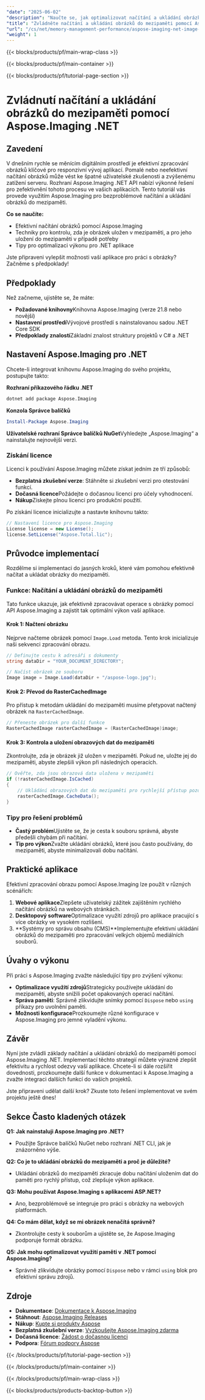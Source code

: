 ```yaml
---
"date": "2025-06-02"
"description": "Naučte se, jak optimalizovat načítání a ukládání obrázků do mezipaměti v aplikacích .NET pomocí Aspose.Imaging. Zlepšete výkon, zkraťte dobu načítání a vylepšete uživatelský zážitek."
"title": "Zvládněte načítání a ukládání obrázků do mezipaměti pomocí Aspose.Imaging .NET pro vyšší výkon"
"url": "/cs/net/memory-management-performance/aspose-imaging-net-image-loading-caching/"
"weight": 1
---
```


{{< blocks/products/pf/main-wrap-class >}}

{{< blocks/products/pf/main-container >}}

{{< blocks/products/pf/tutorial-page-section >}}
# Zvládnutí načítání a ukládání obrázků do mezipaměti pomocí Aspose.Imaging .NET

## Zavedení
V dnešním rychle se měnícím digitálním prostředí je efektivní zpracování obrázků klíčové pro responzivní vývoj aplikací. Pomalé nebo neefektivní načítání obrázků může vést ke špatné uživatelské zkušenosti a zvýšenému zatížení serveru. Rozhraní Aspose.Imaging .NET API nabízí výkonné řešení pro zefektivnění tohoto procesu ve vašich aplikacích. Tento tutoriál vás provede využitím Aspose.Imaging pro bezproblémové načítání a ukládání obrázků do mezipaměti.

**Co se naučíte:**
- Efektivní načítání obrázků pomocí Aspose.Imaging
- Techniky pro kontrolu, zda je obrázek uložen v mezipaměti, a pro jeho uložení do mezipaměti v případě potřeby
- Tipy pro optimalizaci výkonu pro .NET aplikace

Jste připraveni vylepšit možnosti vaší aplikace pro práci s obrázky? Začněme s předpoklady!

## Předpoklady
Než začneme, ujistěte se, že máte:
- **Požadované knihovny**Knihovna Aspose.Imaging (verze 21.8 nebo novější)
- **Nastavení prostředí**Vývojové prostředí s nainstalovanou sadou .NET Core SDK
- **Předpoklady znalostí**Základní znalost struktury projektů v C# a .NET

## Nastavení Aspose.Imaging pro .NET
Chcete-li integrovat knihovnu Aspose.Imaging do svého projektu, postupujte takto:

**Rozhraní příkazového řádku .NET**
```bash
dotnet add package Aspose.Imaging
```

**Konzola Správce balíčků**
```powershell
Install-Package Aspose.Imaging
```

**Uživatelské rozhraní Správce balíčků NuGet**Vyhledejte „Aspose.Imaging“ a nainstalujte nejnovější verzi.

### Získání licence
Licenci k používání Aspose.Imaging můžete získat jedním ze tří způsobů:
- **Bezplatná zkušební verze**: Stáhněte si zkušební verzi pro otestování funkcí.
- **Dočasná licence**Požádejte o dočasnou licenci pro účely vyhodnocení.
- **Nákup**Získejte plnou licenci pro produkční použití.

Po získání licence inicializujte a nastavte knihovnu takto:

```csharp
// Nastavení licence pro Aspose.Imaging
License license = new License();
license.SetLicense("Aspose.Total.lic");
```

## Průvodce implementací
Rozdělme si implementaci do jasných kroků, které vám pomohou efektivně načítat a ukládat obrázky do mezipaměti.

### Funkce: Načítání a ukládání obrázků do mezipaměti
Tato funkce ukazuje, jak efektivně zpracovávat operace s obrázky pomocí API Aspose.Imaging a zajistit tak optimální výkon vaší aplikace.

#### Krok 1: Načtení obrázku
Nejprve načteme obrázek pomocí `Image.Load` metoda. Tento krok inicializuje naši sekvenci zpracování obrazu.

```csharp
// Definujte cestu k adresáři s dokumenty
string dataDir = "YOUR_DOCUMENT_DIRECTORY";

// Načíst obrázek ze souboru
Image image = Image.Load(dataDir + "/aspose-logo.jpg");
```

#### Krok 2: Převod do RasterCachedImage
Pro přístup k metodám ukládání do mezipaměti musíme přetypovat načtený obrázek na `RasterCachedImage`.

```csharp
// Přeneste obrázek pro další funkce
RasterCachedImage rasterCachedImage = (RasterCachedImage)image;
```

#### Krok 3: Kontrola a uložení obrazových dat do mezipaměti
Zkontrolujte, zda je obrázek již uložen v mezipaměti. Pokud ne, uložte jej do mezipaměti, abyste zlepšili výkon při následných operacích.

```csharp
// Ověřte, zda jsou obrazová data uložena v mezipaměti
if (!rasterCachedImage.IsCached)
{
    // Ukládání obrazových dat do mezipaměti pro rychlejší přístup později
    rasterCachedImage.CacheData();
}
```

### Tipy pro řešení problémů
- **Častý problém**Ujistěte se, že je cesta k souboru správná, abyste předešli chybám při načítání.
- **Tip pro výkon**Zvažte ukládání obrázků, které jsou často používány, do mezipaměti, abyste minimalizovali dobu načítání.

## Praktické aplikace
Efektivní zpracování obrazu pomocí Aspose.Imaging lze použít v různých scénářích:
1. **Webové aplikace**Zlepšete uživatelský zážitek zajištěním rychlého načítání obrázků na webových stránkách.
2. **Desktopový software**Optimalizace využití zdrojů pro aplikace pracující s více obrázky ve vysokém rozlišení.
3. **Systémy pro správu obsahu (CMS)**Implementujte efektivní ukládání obrázků do mezipaměti pro zpracování velkých objemů mediálních souborů.

## Úvahy o výkonu
Při práci s Aspose.Imaging zvažte následující tipy pro zvýšení výkonu:
- **Optimalizace využití zdrojů**Strategicky používejte ukládání do mezipaměti, abyste snížili počet opakovaných operací načítání.
- **Správa paměti**: Správně zlikvidujte snímky pomocí `Dispose` nebo `using` příkazy pro uvolnění paměti.
- **Možnosti konfigurace**Prozkoumejte různé konfigurace v Aspose.Imaging pro jemné vyladění výkonu.

## Závěr
Nyní jste zvládli základy načítání a ukládání obrázků do mezipaměti pomocí Aspose.Imaging .NET. Implementací těchto strategií můžete výrazně zlepšit efektivitu a rychlost odezvy vaší aplikace. Chcete-li si dále rozšířit dovednosti, prozkoumejte další funkce v dokumentaci k Aspose.Imaging a zvažte integraci dalších funkcí do vašich projektů.

Jste připraveni udělat další krok? Zkuste toto řešení implementovat ve svém projektu ještě dnes!

## Sekce Často kladených otázek
**Q1: Jak nainstaluji Aspose.Imaging pro .NET?**
- Použijte Správce balíčků NuGet nebo rozhraní .NET CLI, jak je znázorněno výše.

**Q2: Co je to ukládání obrázků do mezipaměti a proč je důležité?**
- Ukládání obrázků do mezipaměti zkracuje dobu načítání uložením dat do paměti pro rychlý přístup, což zlepšuje výkon aplikace.

**Q3: Mohu používat Aspose.Imaging s aplikacemi ASP.NET?**
- Ano, bezproblémově se integruje pro práci s obrázky na webových platformách.

**Q4: Co mám dělat, když se mi obrázek nenačítá správně?**
- Zkontrolujte cesty k souborům a ujistěte se, že Aspose.Imaging podporuje formát obrázku.

**Q5: Jak mohu optimalizovat využití paměti v .NET pomocí Aspose.Imaging?**
- Správně zlikvidujte obrázky pomocí `Dispose` nebo v rámci `using` blok pro efektivní správu zdrojů.

## Zdroje
- **Dokumentace**: [Dokumentace k Aspose.Imaging](https://reference.aspose.com/imaging/net/)
- **Stáhnout**: [Aspose.Imaging Releases](https://releases.aspose.com/imaging/net/)
- **Nákup**: [Kupte si produkty Aspose](https://purchase.aspose.com/buy)
- **Bezplatná zkušební verze**: [Vyzkoušejte Aspose.Imaging zdarma](https://releases.aspose.com/imaging/net/)
- **Dočasná licence**: [Žádost o dočasnou licenci](https://purchase.aspose.com/temporary-license/)
- **Podpora**: [Fórum podpory Aspose](https://forum.aspose.com/c/imaging/10)

{{< /blocks/products/pf/tutorial-page-section >}}

{{< /blocks/products/pf/main-container >}}

{{< /blocks/products/pf/main-wrap-class >}}

{{< blocks/products/products-backtop-button >}}